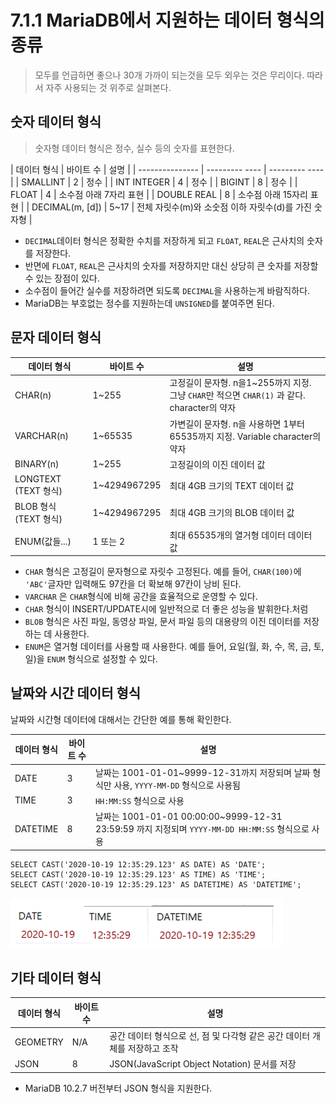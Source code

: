 # 7.1.1 MariaDB에서 지원하는 데이터 형식의 종류

> 모두를 언급하면 좋으나 30개 가까이 되는것을 모두 외우는 것은 무리이다. 따라서 자주 사용되는 것 위주로 살펴본다.



## 숫자 데이터 형식

> 숫자형 데이터 형식은 정수, 실수 등의 숫자를 표현한다.

| 데이터 형식     | 바이트 수 | 설명 |
| --------------- | ---------  ---- | ---------  ---- |
| SMALLINT        | 2         | 정수 |
| INT INTEGER     | 4         | 정수 |
| BIGINT          | 8         | 정수 |
| FLOAT           | 4         | 소수점 아래 7자리 표현 |
| DOUBLE REAL     | 8         | 소수점 아래 15자리 표현 |
| DECIMAL(m, [d]) | 5~17      | 전체 자릿수(m)와 소숫점 이하 자릿수(d)를 가진 숫자형 |

* `DECIMAL`데이터 형식은 정확한 수치를 저장하게 되고 `FLOAT`, `REAL`은 근사치의 숫자를 저장한다.
* 반면에 `FLOAT`, `REAL`은 근사치의 숫자를 저장하지만 대신 상당히 큰 숫자를 저장할 수 있는 장점이 있다.
* 소수점이 들어간 실수를 저장하려면 되도록 `DECIMAL`을 사용하는게 바람직하다.
* MariaDB는 부호없는 정수를 지원하는데  `UNSIGNED`를 붙여주면 된다.



## 문자 데이터 형식

| 데이터 형식         | 바이트 수    | 설명                                                         |
| ------------------- | ------------ | ------------------------------------------------------------ |
| CHAR(n)             | 1~255        | 고정길이 문자형. n을1~255까지 지정. 그냥 `CHAR`만 적으면 `CHAR(1)` 과 같다. character의 약자 |
| VARCHAR(n)          | 1~65535      | 가변길이 문자형. n을 사용하면 1부터 65535까지 지정. Variable character의 약자 |
| BINARY(n)          | 1~255      | 고정길이의 이진 데이터 값 |
| LONGTEXT (TEXT 형식) | 1~4294967295 | 최대 4GB 크기의 TEXT 데이터 값                               |
| BLOB 형식 (TEXT 형식) | 1~4294967295 | 최대 4GB 크기의 BLOB 데이터 값                               |
| ENUM(값들...) | 1 또는 2 | 최대 65535개의 열거형 데이터 데이터 값                               |


* `CHAR` 형식은 고정길이 문자형으로 자릿수 고정된다. 예를 들어, `CHAR(100)`에 `'ABC'`글자만 입력해도 97칸을  더 확보해 97칸이 낭비 된다.
* `VARCHAR` 은 `CHAR`형식에 비해 공간을 효율적으로 운영할 수 있다.
* `CHAR` 형식이 INSERT/UPDATE시에 일반적으로 더 좋은 성능을 발휘한다.처럼 
* `BLOB` 형식은 사진 파일, 동영상 파일, 문서 파일 등의 대용량의 이진 데이터를 저장하는 데 사용한다.
* `ENUM`은 열거형 데이터를 사용할 때 사용한다. 예를 들어, 요일(월, 화, 수, 목, 금, 토, 일)을 `ENUM` 형식으로 설정할 수 있다.



## 날짜와 시간 데이터 형식

날짜와 시간형 데이터에 대해서는 간단한 예를 통해 확인한다.

| 데이터 형식 | 바이트 수 | 설명                                                         |
| ----------- | --------- | ------------------------------------------------------------ |
| DATE        | 3         | 날짜는 1001-01-01~9999-12-31까지 저장되며 날짜 형식만 사용, `YYYY-MM-DD` 형식으로 사용됨 |
| TIME        | 3         | `HH:MM:SS` 형식으로 사용                                     |
| DATETIME    | 8         | 날짜는 1001-01-01 00:00:00~9999-12-31 23:59:59 까지 지정되며  `YYYY-MM-DD HH:MM:SS` 형식으로 사용 |

```mariadb
SELECT CAST('2020-10-19 12:35:29.123' AS DATE) AS 'DATE';
SELECT CAST('2020-10-19 12:35:29.123' AS TIME) AS 'TIME';
SELECT CAST('2020-10-19 12:35:29.123' AS DATETIME) AS 'DATETIME';
```

![image-20210314155501977](markdown-images/image-20210314155501977.png)



## 기타 데이터 형식

| 데이터 형식 | 바이트 수 | 설명                                                         |
| ----------- | --------- | ------------------------------------------------------------ |
| GEOMETRY    | N/A       | 공간 데이터 형식으로 선, 점 및 다각형 같은 공간 데이터 개체를 저장하고 조작 |
| JSON        | 8         | JSON(JavaScript Object Notation) 문서를 저장                 |

* MariaDB 10.2.7 버전부터 JSON 형식을 지원한다.
